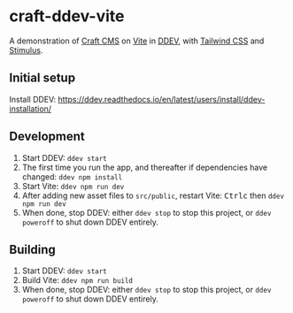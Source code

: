 # craft-ddev-vite

A demonstration of [Craft CMS](https://craftcms.com/) on [Vite](https://vitejs.dev/) in [DDEV](https://ddev.com/), with [Tailwind CSS](https://tailwindcss.com/) and [Stimulus](https://stimulus.hotwired.dev/).

## Initial setup

Install DDEV: https://ddev.readthedocs.io/en/latest/users/install/ddev-installation/

## Development

1. Start DDEV: `ddev start`
1. The first time you run the app, and thereafter if dependencies have changed: `ddev npm install`
1. Start Vite: `ddev npm run dev`
1. After adding new asset files to `src/public`, restart Vite: <kbd>Ctrl</kbd><kbd>c</kbd> then `ddev npm run dev`
1. When done, stop DDEV: either `ddev stop` to stop this project, or `ddev poweroff` to shut down DDEV entirely.

## Building

1. Start DDEV: `ddev start`
1. Build Vite: `ddev npm run build`
1. When done, stop DDEV: either `ddev stop` to stop this project, or `ddev poweroff` to shut down DDEV entirely.